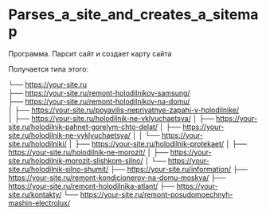 # Parses_a_site_and_creates_a_sitemap
Программа. Парсит сайт и создает карту сайта

Получается типа этого:

└── https://your-site.ru  
    ├── https://your-site.ru/remont-holodilnikov-samsung/   
    ├── https://your-site.ru/remont-holodilnikov-na-domu/  
    │   ├── https://your-site.ru/poyavilis-nepriyatnye-zapahi-v-holodilnike/  
    │   ├── https://your-site.ru/holodilnik-ne-vklyuchaetsya/
    │   ├── https://your-site.ru/holodilnik-pahnet-gorelym-chto-delat/
    │   ├── https://your-site.ru/holodilnik-ne-vyklyuchaetsya/
    │   │   └── https://your-site.ru/holodilniki/
    │   ├── https://your-site.ru/holodilnik-protekaet/
    │   ├── https://your-site.ru/holodilnik-ne-morozit/
    │   ├── https://your-site.ru/holodilnik-morozit-slishkom-silno/
    │   └── https://your-site.ru/holodilnik-silno-shumit/
    ├── https://your-site.ru/information/
    ├── https://your-site.ru/remont-kondicionerov-na-domu-moskva/
    ├── https://your-site.ru/remont-holodilnika-atlant/
    ├── https://your-site.ru/kontakty/
    └── https://your-site.ru/remont-posudomoechnyh-mashin-electrolux/
